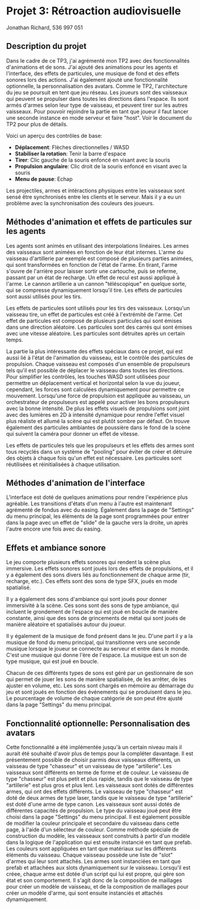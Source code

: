 ﻿[//]: # (Ce dernier livrable vise à mettre en pratique les notions de rétroaction audiovisuelle liées au jeu)
[//]: # (vidéo, soit l’animation des éléments, la génération procédurale, Les effets visuels et l’audio.)
[//]: # (Détail du livrables)
[//]: # (L’exécutable réalisé doit présenter les fonctionnalités suivantes :)
[//]: # (• L’animation interactive des agents)
[//]: # (• L’animation de l’interface)
[//]: # (• Des effets de particules)
[//]: # (• Une musique de fond)
[//]: # (• Des effets sonores lors des actions)
[//]: # (L’exécutable doit aussi présenter une fonctionnalité réalisée individuellement par chacun des)
[//]: # (membres de l’équipes parmi les suivantes :)
[//]: # (• La génération procédurale de l’environnement)
[//]: # (• La personnalisation des avatars)
[//]: # (• Une musique de fond réactive)
[//]: # (L’exécutable doit être accompagné d’un bref document qui explique l’intégration de chaque)
[//]: # (fonctionnalité. Ce document devrait contenir :)
[//]: # (• Les méthodes d’animation employées pour les agents)
[//]: # (• Les méthodes d’animation employées pour l’interface)
[//]: # (• La description des effets de particules et de leur contexte d’utilisation)
[//]: # (• La description de l’ambiance sonore)
[//]: # (• La liste des effets sonores et de leur contexte d’utilisation)
[//]: # (• La description de la fonctionnalité optionnelle)

# Projet 3: Rétroaction audiovisuelle

Jonathan Richard, 536 997 051

## Description du projet

Dans le cadre de ce TP3, j'ai agrémenté mon TP2 avec des fonctionnalités d'animations et de sons. J'ai ajouté des animations pour les agents et l'interface, des effets de particules, une musique de fond et des effets sonores lors des actions. J'ai également ajouté une fonctionnalité optionnelle, la personnalisation des avatars.
Comme le TP2, l'architecture du jeu se poursuit en tent que jeu réseau. Les joueurs sont des vaisseaux qui peuvent se propulser dans toutes les directions dans l'espace. Ils sont armés d'armes selon leur type de vaisseau, et peuvent tirer sur les autres vaisseaux. Pour pouvoir rejoindre la partie en tant que joueur il faut lancer une seconde instance en mode serveur et faire "host". Voir le document du TP2 pour plus de détails.

Voici un aperçu des contrôles de base:
- **Déplacement**: Flèches directionnelles / WASD
- **Stabiliser la rotation**: Tenir la barre d'espace
- **Tirer**: Clic gauche de la souris enfoncé en visant avec la souris
- **Propulsion angulaire**: Clic droit de la souris enfoncé en visant avec la souris
- **Menu de pause**: Echap

Les projectiles, armes et intéractions physiques entre les vaisseaux sont sensé être synchronisés entre les clients et le serveur. Mais il y a eu un problème avec la synchronisation des couleurs des joueurs.

## Méthodes d'animation et effets de particules sur les agents

Les agents sont animés en utilisant des interpolations linéaires. Les armes des vaisseaux sont animées en fonction de leur état internes. L'arme du vaisseau d'artillerie par exemple est composé de plusieurs parties animées, qui sont transformées en fonction de l'état de l'arme. En tirant, l'arme s'ouvre de l'arrière pour laisser sortir une cartouche, puis se referme, passant par un état de recharge. Un effet de recul est aussi appliqué à l'arme. Le cannon artillerie a un cannon "téléscopique" en quelque sorte, qui se compresse dynamiquement lorsqu'il tire. Les effets de particules sont aussi utilisés pour les tirs.

Les effets de particules sont utilisés pour les tirs des vaisseaux. Lorsqu'un vaisseau tire, un effet de particules est créé à l'extrémité de l'arme. Cet effet de particules est composé de plusieurs particules qui sont émises dans une direction aléatoire. Les particules sont des carrés qui sont émises avec une vitesse aléatoire. Les particules sont détruites après un certain temps.

La partie la plus intéressante des effets spéciaux dans ce projet, qui est aussi lié à l'état de l'animation du vaisseau, est le contrôle des particules de propulsion. Chaque vaisseau est composés d'un ensemble de propulseurs tels qu'il est possible de déplacer le vaisseau dans toutes les directions. Pour simplifier les contrôles, les touches WASD sont utilisées pour permettre un déplacement vertical et horizontal selon la vue du joueur, cependant, les forces sont calculées dynamiquement pour permettre ce mouvement. Lorsqu'une force de propulsion est appliquée au vaisseau, un orchestrateur de propulseurs est appelé pour activer les bons propulseurs avec la bonne intensité. De plus les effets visuels de propulsions sont joint avec des lumières en 2D à intensité dynamique pour rendre l'effet visuel plus réaliste et allumé la scène qui est plutôt sombre par défaut. On trouve également des particules ambiantes de poussière dans le fond de la scène qui suivent la caméra pour donner un effet de vitesse.

Les effets de particules tels que les propulseurs et les effets des armes sont tous recyclés dans un système de "pooling" pour éviter de créer et détruire des objets à chaque fois qu'un effet est nécessaire. Les particules sont réutilisées et réinitialisées à chaque utilisation.

## Méthodes d'animation de l'interface

L'interface est doté de quelques animations pour rendre l'expérience plus agréable. Les transitions d'états d'un menu à l'autre est maintenant agrémenté de fondus avec du easing. Également dans la page de "Settings" du menu principal, les éléments de la page sont programmées pour entrer dans la page avec un effet de "slide" de la gauche vers la droite, un après l'autre encore une fois avec du easing.

## Effets et ambiance sonore

Le jeu comporte plusieurs effets sonores qui rendent la scène plus immersive. Les effets sonores sont joués lors des effets de propulsions, et il y a également des sons divers liés au fonctionnement de chaque arme (tir, recharge, etc.). Ces effets sont des sons de type SFX, joués en mode spatialisé.

Il y a également des sons d'ambiance qui sont joués pour donner immersivité à la scène. Ces sons sont des sons de type ambiance, qui incluent le grondement de l'espace qui est joué en boucle de manière constante, ainsi que des sons de grincements de métal qui sont joués de manière aléatoire et spatialisés autour du joueur.

Il y également de la musique de fond présent dans le jeu. D'une part il y a la musique de fond du menu principal, qui transitionne vers une seconde musique lorsque le joueur se connecte au serveur et entre dans le monde. C'est une musique qui donne l'ère de l'espace. La musique est un son de type musique, qui est joué en boucle.

Chacun de ces différents types de sons est géré par un gestionnaire de son qui permet de jouer les sons de manière spatialisée, de les arrêter, de les ajuster en volume, etc. Les sons sont chargés en mémoire au démarrage du jeu et sont joués en fonction des événements qui se produisent dans le jeu. Le pourcentage de volume de chaque catégorie de son peut être ajusté dans la page "Settings" du menu principal.

## Fonctionnalité optionnelle: Personnalisation des avatars

Cette fonctionnalité a été implémentée jusqu'à un certain niveau mais il aurait été souhaité d'avoir plus de temps pour la compléter davantage. Il est présentement possible de choisir parmis deux vaisseaux différents, un vaisseau de type "chasseur" et un vaisseau de type "artillerie". Les vaisseaux sont différents en terme de forme et de couleur. Le vaisseau de type "chasseur" est plus petit et plus rapide, tandis que le vaisseau de type "artillerie" est plus gros et plus lent. Les vaisseaux sont dotés de différentes armes, qui ont des effets différents. Le vaisseau de type "chasseur" est doté de deux armes de type laser, tandis que le vaisseau de type "artillerie" est doté d'une arme de type canon. Les vaisseaux sont aussi dotés de différentes capacités de propulsion. Le type du vaisseau joué peut être choisi dans la page "Settings" du menu principal. Il est également possible de modifier la couleur principale et secondaire du vaisseau dans cette page, à l'aide d'un sélecteur de couleur. Comme méthode spéciale de construction du modèle, les vaisseaux sont construits à partir d'un modèle dans la logique de l'application qui est ensuite instancié en tant que prefab. Les couleurs sont appliquées en tant que matériaux sur les différents éléments du vaisseau. Chaque vaisseau possède une liste de "slot" d'armes qui leur sont attachés. Les armes sont instanciées en tant que prefab et attachées aux slots dynamiquement sur le vaisseau. Lorsqu'il est créee, chaque arme est dotée d'un script qui lui est propre, qui gère son état et son comportement. Il s'agit donc de la composition de maillages pour créer un modèle de vaisseau, et de la composition de maillages pour créer un modèle d'arme, qui sont ensuite instanciés et attachés dynamiquement.